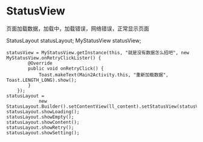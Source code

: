 # StatusView
页面加载数据，加载中，加载错误，网络错误，正常显示页面

 StatusLayout statusLayout;
 MyStatusView statusView;
  
    statusView = MyStatusView.getInstance(this, "就是没有数据怎么招吧", new MyStatusView.onRetryClickLister() {
            @Override
            public void onRetryClick() {
                Toast.makeText(Main2Activity.this, "重新加载数据", Toast.LENGTH_LONG).show();
            }
        });
    statusLayout =
                new StatusLayout.Builder().setContentView(ll_content).setStatusView(statusView).build();
    statusLayout.showLoading();
    statusLayout.showEmpty();
    statusLayout.showContent();
    statusLayout.showRetry();
    statusLayout.showSetting();

                 
   
